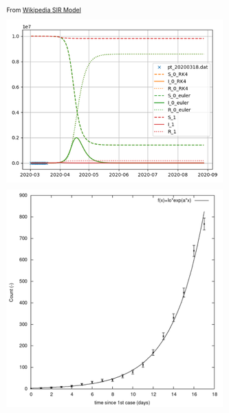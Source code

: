 From [Wikipedia SIR Model](https://en.wikipedia.org/wiki/Compartmental_models_in_epidemiology#The_SIR_model_without_vital_dynamics)

![Simulation](simul.png "Two scenarios")

![Fit](pt_20200319.png "LSF")

